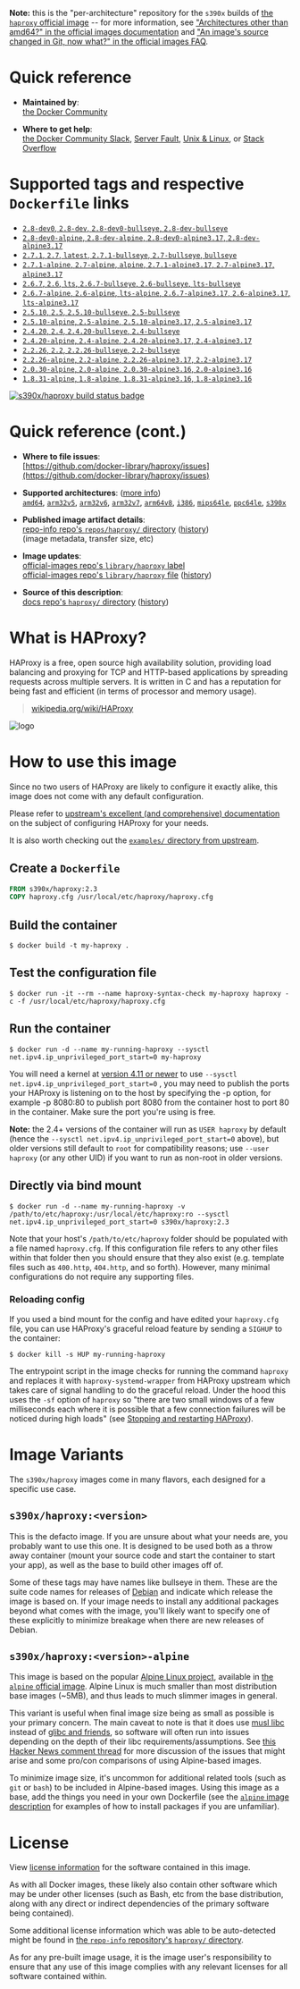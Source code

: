 <!--

********************************************************************************

WARNING:

    DO NOT EDIT "haproxy/README.md"

    IT IS AUTO-GENERATED

    (from the other files in "haproxy/" combined with a set of templates)

********************************************************************************

-->

**Note:** this is the "per-architecture" repository for the `s390x` builds of [the `haproxy` official image](https://hub.docker.com/_/haproxy) -- for more information, see ["Architectures other than amd64?" in the official images documentation](https://github.com/docker-library/official-images#architectures-other-than-amd64) and ["An image's source changed in Git, now what?" in the official images FAQ](https://github.com/docker-library/faq#an-images-source-changed-in-git-now-what).

# Quick reference

-	**Maintained by**:  
	[the Docker Community](https://github.com/docker-library/haproxy)

-	**Where to get help**:  
	[the Docker Community Slack](https://dockr.ly/comm-slack), [Server Fault](https://serverfault.com/help/on-topic), [Unix & Linux](https://unix.stackexchange.com/help/on-topic), or [Stack Overflow](https://stackoverflow.com/help/on-topic)

# Supported tags and respective `Dockerfile` links

-	[`2.8-dev0`, `2.8-dev`, `2.8-dev0-bullseye`, `2.8-dev-bullseye`](https://github.com/docker-library/haproxy/blob/461eb7b587fa81a1ae88ef374d66f90f876b4fd8/2.8/Dockerfile)
-	[`2.8-dev0-alpine`, `2.8-dev-alpine`, `2.8-dev0-alpine3.17`, `2.8-dev-alpine3.17`](https://github.com/docker-library/haproxy/blob/461eb7b587fa81a1ae88ef374d66f90f876b4fd8/2.8/alpine/Dockerfile)
-	[`2.7.1`, `2.7`, `latest`, `2.7.1-bullseye`, `2.7-bullseye`, `bullseye`](https://github.com/docker-library/haproxy/blob/eccea371bf2c3d5744a8ad1b2f5861825161052f/2.7/Dockerfile)
-	[`2.7.1-alpine`, `2.7-alpine`, `alpine`, `2.7.1-alpine3.17`, `2.7-alpine3.17`, `alpine3.17`](https://github.com/docker-library/haproxy/blob/eccea371bf2c3d5744a8ad1b2f5861825161052f/2.7/alpine/Dockerfile)
-	[`2.6.7`, `2.6`, `lts`, `2.6.7-bullseye`, `2.6-bullseye`, `lts-bullseye`](https://github.com/docker-library/haproxy/blob/9ae13c91cf82c4042360a0363b4d3fa190a51341/2.6/Dockerfile)
-	[`2.6.7-alpine`, `2.6-alpine`, `lts-alpine`, `2.6.7-alpine3.17`, `2.6-alpine3.17`, `lts-alpine3.17`](https://github.com/docker-library/haproxy/blob/9ae13c91cf82c4042360a0363b4d3fa190a51341/2.6/alpine/Dockerfile)
-	[`2.5.10`, `2.5`, `2.5.10-bullseye`, `2.5-bullseye`](https://github.com/docker-library/haproxy/blob/541751988360a0ee55b6bee53c2d41acafaee35d/2.5/Dockerfile)
-	[`2.5.10-alpine`, `2.5-alpine`, `2.5.10-alpine3.17`, `2.5-alpine3.17`](https://github.com/docker-library/haproxy/blob/541751988360a0ee55b6bee53c2d41acafaee35d/2.5/alpine/Dockerfile)
-	[`2.4.20`, `2.4`, `2.4.20-bullseye`, `2.4-bullseye`](https://github.com/docker-library/haproxy/blob/6a15b45320ff96bb7548248596ac0ee3d38d8fab/2.4/Dockerfile)
-	[`2.4.20-alpine`, `2.4-alpine`, `2.4.20-alpine3.17`, `2.4-alpine3.17`](https://github.com/docker-library/haproxy/blob/6a15b45320ff96bb7548248596ac0ee3d38d8fab/2.4/alpine/Dockerfile)
-	[`2.2.26`, `2.2`, `2.2.26-bullseye`, `2.2-bullseye`](https://github.com/docker-library/haproxy/blob/509852454b03fd3aeaad66d46b5f6655275646bb/2.2/Dockerfile)
-	[`2.2.26-alpine`, `2.2-alpine`, `2.2.26-alpine3.17`, `2.2-alpine3.17`](https://github.com/docker-library/haproxy/blob/509852454b03fd3aeaad66d46b5f6655275646bb/2.2/alpine/Dockerfile)
-	[`2.0.30-alpine`, `2.0-alpine`, `2.0.30-alpine3.16`, `2.0-alpine3.16`](https://github.com/docker-library/haproxy/blob/c845b04087b9d388d60f3158670c37c31e7e6fbb/2.0/alpine/Dockerfile)
-	[`1.8.31-alpine`, `1.8-alpine`, `1.8.31-alpine3.16`, `1.8-alpine3.16`](https://github.com/docker-library/haproxy/blob/ed3c865a0a2f63d7a35af04e1406d858da83109e/1.8/alpine/Dockerfile)

[![s390x/haproxy build status badge](https://img.shields.io/jenkins/s/https/doi-janky.infosiftr.net/job/multiarch/job/s390x/job/haproxy.svg?label=s390x/haproxy%20%20build%20job)](https://doi-janky.infosiftr.net/job/multiarch/job/s390x/job/haproxy/)

# Quick reference (cont.)

-	**Where to file issues**:  
	[https://github.com/docker-library/haproxy/issues](https://github.com/docker-library/haproxy/issues)

-	**Supported architectures**: ([more info](https://github.com/docker-library/official-images#architectures-other-than-amd64))  
	[`amd64`](https://hub.docker.com/r/amd64/haproxy/), [`arm32v5`](https://hub.docker.com/r/arm32v5/haproxy/), [`arm32v6`](https://hub.docker.com/r/arm32v6/haproxy/), [`arm32v7`](https://hub.docker.com/r/arm32v7/haproxy/), [`arm64v8`](https://hub.docker.com/r/arm64v8/haproxy/), [`i386`](https://hub.docker.com/r/i386/haproxy/), [`mips64le`](https://hub.docker.com/r/mips64le/haproxy/), [`ppc64le`](https://hub.docker.com/r/ppc64le/haproxy/), [`s390x`](https://hub.docker.com/r/s390x/haproxy/)

-	**Published image artifact details**:  
	[repo-info repo's `repos/haproxy/` directory](https://github.com/docker-library/repo-info/blob/master/repos/haproxy) ([history](https://github.com/docker-library/repo-info/commits/master/repos/haproxy))  
	(image metadata, transfer size, etc)

-	**Image updates**:  
	[official-images repo's `library/haproxy` label](https://github.com/docker-library/official-images/issues?q=label%3Alibrary%2Fhaproxy)  
	[official-images repo's `library/haproxy` file](https://github.com/docker-library/official-images/blob/master/library/haproxy) ([history](https://github.com/docker-library/official-images/commits/master/library/haproxy))

-	**Source of this description**:  
	[docs repo's `haproxy/` directory](https://github.com/docker-library/docs/tree/master/haproxy) ([history](https://github.com/docker-library/docs/commits/master/haproxy))

# What is HAProxy?

HAProxy is a free, open source high availability solution, providing load balancing and proxying for TCP and HTTP-based applications by spreading requests across multiple servers. It is written in C and has a reputation for being fast and efficient (in terms of processor and memory usage).

> [wikipedia.org/wiki/HAProxy](https://en.wikipedia.org/wiki/HAProxy)

![logo](https://raw.githubusercontent.com/docker-library/docs/4da3e2446a4c257c3a32faac6256bee81f770316/haproxy/logo.png)

# How to use this image

Since no two users of HAProxy are likely to configure it exactly alike, this image does not come with any default configuration.

Please refer to [upstream's excellent (and comprehensive) documentation](https://docs.haproxy.org/) on the subject of configuring HAProxy for your needs.

It is also worth checking out the [`examples/` directory from upstream](http://git.haproxy.org/?p=haproxy-2.3.git;a=tree;f=examples).

## Create a `Dockerfile`

```dockerfile
FROM s390x/haproxy:2.3
COPY haproxy.cfg /usr/local/etc/haproxy/haproxy.cfg
```

## Build the container

```console
$ docker build -t my-haproxy .
```

## Test the configuration file

```console
$ docker run -it --rm --name haproxy-syntax-check my-haproxy haproxy -c -f /usr/local/etc/haproxy/haproxy.cfg
```

## Run the container

```console
$ docker run -d --name my-running-haproxy --sysctl net.ipv4.ip_unprivileged_port_start=0 my-haproxy
```

You will need a kernel at [version 4.11 or newer](https://github.com/moby/moby/issues/8460#issuecomment-312459310) to use `--sysctl net.ipv4.ip_unprivileged_port_start=0` , you may need to publish the ports your HAProxy is listening on to the host by specifying the -p option, for example -p 8080:80 to publish port 8080 from the container host to port 80 in the container. Make sure the port you're using is free.

**Note:** the 2.4+ versions of the container will run as `USER haproxy` by default (hence the `--sysctl net.ipv4.ip_unprivileged_port_start=0` above), but older versions still default to `root` for compatibility reasons; use `--user haproxy` (or any other UID) if you want to run as non-root in older versions.

## Directly via bind mount

```console
$ docker run -d --name my-running-haproxy -v /path/to/etc/haproxy:/usr/local/etc/haproxy:ro --sysctl net.ipv4.ip_unprivileged_port_start=0 s390x/haproxy:2.3
```

Note that your host's `/path/to/etc/haproxy` folder should be populated with a file named `haproxy.cfg`. If this configuration file refers to any other files within that folder then you should ensure that they also exist (e.g. template files such as `400.http`, `404.http`, and so forth). However, many minimal configurations do not require any supporting files.

### Reloading config

If you used a bind mount for the config and have edited your `haproxy.cfg` file, you can use HAProxy's graceful reload feature by sending a `SIGHUP` to the container:

```console
$ docker kill -s HUP my-running-haproxy
```

The entrypoint script in the image checks for running the command `haproxy` and replaces it with `haproxy-systemd-wrapper` from HAProxy upstream which takes care of signal handling to do the graceful reload. Under the hood this uses the `-sf` option of `haproxy` so "there are two small windows of a few milliseconds each where it is possible that a few connection failures will be noticed during high loads" (see [Stopping and restarting HAProxy](http://www.haproxy.org/download/2.3/doc/management.txt)).

# Image Variants

The `s390x/haproxy` images come in many flavors, each designed for a specific use case.

## `s390x/haproxy:<version>`

This is the defacto image. If you are unsure about what your needs are, you probably want to use this one. It is designed to be used both as a throw away container (mount your source code and start the container to start your app), as well as the base to build other images off of.

Some of these tags may have names like bullseye in them. These are the suite code names for releases of [Debian](https://wiki.debian.org/DebianReleases) and indicate which release the image is based on. If your image needs to install any additional packages beyond what comes with the image, you'll likely want to specify one of these explicitly to minimize breakage when there are new releases of Debian.

## `s390x/haproxy:<version>-alpine`

This image is based on the popular [Alpine Linux project](https://alpinelinux.org), available in [the `alpine` official image](https://hub.docker.com/_/alpine). Alpine Linux is much smaller than most distribution base images (~5MB), and thus leads to much slimmer images in general.

This variant is useful when final image size being as small as possible is your primary concern. The main caveat to note is that it does use [musl libc](https://musl.libc.org) instead of [glibc and friends](https://www.etalabs.net/compare_libcs.html), so software will often run into issues depending on the depth of their libc requirements/assumptions. See [this Hacker News comment thread](https://news.ycombinator.com/item?id=10782897) for more discussion of the issues that might arise and some pro/con comparisons of using Alpine-based images.

To minimize image size, it's uncommon for additional related tools (such as `git` or `bash`) to be included in Alpine-based images. Using this image as a base, add the things you need in your own Dockerfile (see the [`alpine` image description](https://hub.docker.com/_/alpine/) for examples of how to install packages if you are unfamiliar).

# License

View [license information](http://www.haproxy.org/download/1.5/doc/LICENSE) for the software contained in this image.

As with all Docker images, these likely also contain other software which may be under other licenses (such as Bash, etc from the base distribution, along with any direct or indirect dependencies of the primary software being contained).

Some additional license information which was able to be auto-detected might be found in [the `repo-info` repository's `haproxy/` directory](https://github.com/docker-library/repo-info/tree/master/repos/haproxy).

As for any pre-built image usage, it is the image user's responsibility to ensure that any use of this image complies with any relevant licenses for all software contained within.
